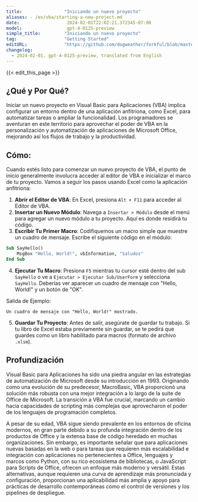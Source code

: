 ```yaml
---
title:                "Iniciando un nuevo proyecto"
aliases: - /es/vba/starting-a-new-project.md
date:                  2024-02-01T22:02:21.372345-07:00
model:                 gpt-4-0125-preview
simple_title:         "Iniciando un nuevo proyecto"
tag:                  "Getting Started"
editURL:              "https://github.com/dogweather/forkful/blob/master/content/es/vba/starting-a-new-project.md"
changelog:
  - 2024-02-01, gpt-4-0125-preview, translated from English
---
```


{{< edit_this_page >}}

## ¿Qué y Por Qué?

Iniciar un nuevo proyecto en Visual Basic para Aplicaciones (VBA) implica configurar un entorno dentro de una aplicación anfitriona, como Excel, para automatizar tareas o ampliar la funcionalidad. Los programadores se aventuran en este territorio para aprovechar el poder de VBA en la personalización y automatización de aplicaciones de Microsoft Office, mejorando así los flujos de trabajo y la productividad.

## Cómo:

Cuando estés listo para comenzar un nuevo proyecto de VBA, el punto de inicio generalmente involucra acceder al editor de VBA e inicializar el marco de tu proyecto. Vamos a seguir los pasos usando Excel como la aplicación anfitriona:

1. **Abrir el Editor de VBA**: En Excel, presiona `Alt + F11` para acceder al Editor de VBA.
2. **Insertar un Nuevo Módulo**: Navega a `Insertar > Módulo` desde el menú para agregar un nuevo módulo a tu proyecto. Aquí es donde residirá tu código.
3. **Escribir Tu Primer Macro**: Codifiquemos un macro simple que muestre un cuadro de mensaje. Escribe el siguiente código en el módulo:

```vb
Sub SayHello()
    MsgBox "Hello, World!", vbInformation, "Saludos"
End Sub
```

4. **Ejecutar Tu Macro**: Presiona `F5` mientras tu cursor esté dentro del sub `SayHello` o ve a `Ejecutar > Ejecutar Sub/UserForm` y selecciona `SayHello`. Deberías ver aparecer un cuadro de mensaje con "Hello, World!" y un botón de "OK".

Salida de Ejemplo:

```plaintext
Un cuadro de mensaje con "Hello, World!" mostrado.
```

5. **Guardar Tu Proyecto**: Antes de salir, asegúrate de guardar tu trabajo. Si tu libro de Excel estaba previamente sin guardar, se te pedirá que guardes como un libro habilitado para macros (formato de archivo `.xlsm`).

## Profundización

Visual Basic para Aplicaciones ha sido una piedra angular en las estrategias de automatización de Microsoft desde su introducción en 1993. Originando como una evolución de su predecesor, MacroBasic, VBA proporcionó una solución más robusta con una mejor integración a lo largo de la suite de Office de Microsoft. La transición a VBA fue crucial, marcando un cambio hacia capacidades de scripting más complejas que aprovecharon el poder de los lenguajes de programación completos.

A pesar de su edad, VBA sigue siendo prevalente en los entornos de oficina modernos, en gran parte debido a su profunda integración dentro de los productos de Office y la extensa base de código heredado en muchas organizaciones. Sin embargo, es importante señalar que para aplicaciones nuevas basadas en la web o para tareas que requieren más escalabilidad e integración con aplicaciones no pertenecientes a Office, lenguajes y marcos como Python, con su rico ecosistema de bibliotecas, o JavaScript para Scripts de Office, ofrecen un enfoque más moderno y versátil. Estas alternativas, aunque requieren una curva de aprendizaje más pronunciada y configuración, proporcionan una aplicabilidad más amplia y apoyo para prácticas de desarrollo contemporáneas como el control de versiones y los pipelines de despliegue.
